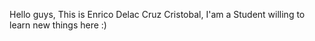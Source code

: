 Hello guys, This is Enrico Delac Cruz Cristobal, I'am a Student willing to learn new things here :)

